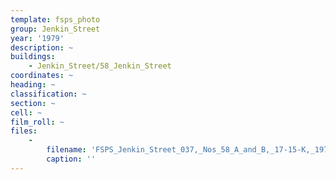 ```yaml
---
template: fsps_photo
group: Jenkin_Street
year: '1979'
description: ~
buildings:
    - Jenkin_Street/58_Jenkin_Street
coordinates: ~
heading: ~
classification: ~
section: ~
cell: ~
film_roll: ~
files:
    -
        filename: 'FSPS_Jenkin_Street_037,_Nos_58_A_and_B,_17-15-K,_1979.png'
        caption: ''
---
```

